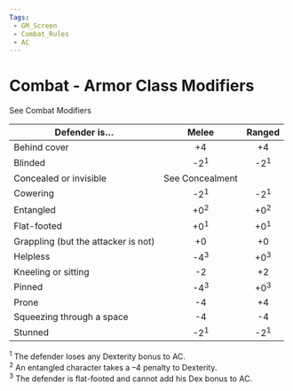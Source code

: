 ```yaml
---
Tags:
 - GM_Screen
 - Combat_Rules
 - AC
---
```

# Combat - Armor Class Modifiers

See Combat Modifiers

| **Defender is…**                  |    **Melee**    |   **Ranged**   |
| ----------------------------------- |:---------------:|:--------------:|
| Behind cover                        |       +4        |       +4       |
| Blinded                             | -2<sup>1</sup>  | -2<sup>1</sup> |
| Concealed or invisible              | See Concealment |                |
| Cowering                            | -2<sup>1</sup>  | -2<sup>1</sup> |
| Entangled                           | +0<sup>2</sup>  | +0<sup>2</sup> |
| Flat-footed                         | +0<sup>1</sup>  | +0<sup>1</sup> |
| Grappling (but the attacker is not) |       +0        |       +0       |
| Helpless                            | -4<sup>3</sup>  | +0<sup>3</sup> |
| Kneeling or sitting                 |       -2        |       +2       |
| Pinned                              | -4<sup>3</sup>  | +0<sup>3</sup> |
| Prone                               |       -4        |       +4       |
| Squeezing through a space           |       -4        |       -4       |
| Stunned                             | -2<sup>1</sup>  | -2<sup>1</sup> |

<sup>1</sup> The defender loses any Dexterity bonus to AC.  
<sup>2</sup> An entangled character takes a –4 penalty to Dexterity.  
<sup>3</sup> The defender is flat-footed and cannot add his Dex bonus to AC.
